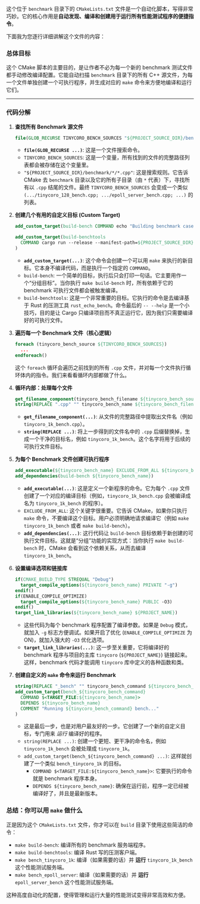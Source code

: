 
这个位于 `benchmark` 目录下的 `CMakeLists.txt` 文件是一个自动化脚本，写得非常巧妙。它的核心作用是**自动发现、编译和创建用于运行所有性能测试程序的便捷指令**。

下面我为您逐行详细讲解这个文件的内容：

### 总体目标

这个 CMake 脚本的主要目的，是让作者不必为每一个新的 benchmark 测试文件都手动修改编译配置。它能自动扫描 `benchmark` 目录下的所有 C++ 源文件，为每一个文件单独创建一个可执行程序，并生成对应的 `make` 命令来方便地编译和运行它们。

-----

### 代码分解

1.  **查找所有 Benchmark 源文件**

    ```cmake
    file(GLOB_RECURSE TINYCORO_BENCH_SOURCES "${PROJECT_SOURCE_DIR}/benchmark/*/*.cpp")
    ```

      * **`file(GLOB_RECURSE ...)`**: 这是一个文件搜索命令。
      * `TINYCORO_BENCH_SOURCES`: 这是一个变量，所有找到的文件的完整路径列表都会被存储在这个变量里。
      * `"${PROJECT_SOURCE_DIR}/benchmark/*/*.cpp"`: 这是搜索规则。它告诉 CMake 去 `benchmark` 目录以及它的所有子目录（由 `*` 代表）下，寻找所有以 `.cpp` 结尾的文件。最终 `TINYCORO_BENCH_SOURCES` 会变成一个类似 `(.../tinycoro_128_bench.cpp; .../epoll_server_bench.cpp; ...)` 的列表。

2.  **创建几个有用的自定义目标 (Custom Target)**

    ```cmake
    add_custom_target(build-bench COMMAND echo "Building benchmark case...")

    add_custom_target(build-benchtools
      COMMAND cargo run --release --manifest-path=${PROJECT_SOURCE_DIR}/third_party/rust_echo_bench/Cargo.toml -- --help
    )
    ```

      * **`add_custom_target(...)`**: 这个命令会创建一个可以用 `make` 来执行的新目标。它本身不编译代码，而是执行一个指定的 `COMMAND`。
      * `build-bench`: 一个简单的目标，执行后只会打印一句话。它主要用作一个“分组目标”。当你执行 `make build-bench` 时，所有依赖于它的 benchmark 可执行文件都会被触发编译。
      * `build-benchtools`: 这是一个非常重要的目标。它执行的命令是去编译基于 Rust 的压测工具 `rust_echo_bench`。命令最后的 `-- --help` 是一个小技巧，目的是让 Cargo 只编译项目而不真正运行它，因为我们只需要编译好的可执行文件。

3.  **遍历每一个 Benchmark 文件（核心逻辑）**

    ```cmake
    foreach (tinycoro_bench_source ${TINYCORO_BENCH_SOURCES})
      ...
    endforeach()
    ```

    这个 `foreach` 循环会遍历之前找到的所有 `.cpp` 文件，并对每一个文件执行循环体内的指令。我们来看看循环内部都做了什么。

4.  **循环内部：处理每个文件**

    ```cmake
    get_filename_component(tinycoro_bench_filename ${tinycoro_bench_source} NAME)
    string(REPLACE ".cpp" "" tinycoro_bench_name ${tinycoro_bench_filename})
    ```

      * **`get_filename_component(...)`**: 从文件的完整路径中提取出文件名（例如 `tinycoro_1k_bench.cpp`）。
      * **`string(REPLACE ...)`**: 将上一步得到的文件名中的 `.cpp` 后缀替换掉，生成一个干净的目标名，例如 `tinycoro_1k_bench`。这个名字将用于后续的可执行文件目标。

5.  **为每个 Benchmark 文件创建可执行程序**

    ```cmake
    add_executable(${tinycoro_bench_name} EXCLUDE_FROM_ALL ${tinycoro_bench_source})
    add_dependencies(build-bench ${tinycoro_bench_name})
    ```

      * **`add_executable(...)`**: 这是定义一个新程序的命令。它为每个 `.cpp` 文件创建了一个对应的编译目标（例如，`tinycoro_1k_bench.cpp` 会被编译成名为 `tinycoro_1k_bench` 的程序）。
      * `EXCLUDE_FROM_ALL`: 这个关键字很重要。它告诉 CMake，如果你只执行 `make` 命令，不要编译这个目标。用户必须明确地请求编译它（例如 `make tinycoro_1k_bench` 或者 `make build-bench`）。
      * **`add_dependencies(...)`**: 这行代码让 `build-bench` 目标依赖于新创建的可执行文件目标。这就是“分组”功能的实现方式：当你执行 `make build-bench` 时，CMake 会看到这个依赖关系，从而去编译 `tinycoro_1k_bench`。

6.  **设置编译选项和链接库**

    ```cmake
    if(CMAKE_BUILD_TYPE STREQUAL "Debug")
      target_compile_options(${tinycoro_bench_name} PRIVATE "-g")
    endif()
    if(ENABLE_COMPILE_OPTIMIZE)
      target_compile_options(${tinycoro_bench_name} PUBLIC -O3)
    endif()
    target_link_libraries(${tinycoro_bench_name} ${PROJECT_NAME})
    ```

      * 这些代码为每个 benchmark 程序配置了编译参数。如果是 `Debug` 模式，就加入 `-g` 标志方便调试。如果开启了优化 (`ENABLE_COMPILE_OPTIMIZE` 为 ON)，就加入强大的 `-O3` 优化选项。
      * **`target_link_libraries(...)`**: 这一步至关重要，它将编译好的 benchmark 程序与项目的主库 `tinycoro` (`${PROJECT_NAME}`) 链接起来。这样，benchmark 代码才能调用 `tinycoro` 库中定义的各种函数和类。

7.  **创建自定义的 `make` 命令来运行 Benchmark**

    ```cmake
    string(REPLACE "_bench" "" tinycoro_bench_command ${tinycoro_bench_name})
    add_custom_target(bench_${tinycoro_bench_command}
      COMMAND $<TARGET_FILE:${tinycoro_bench_name}>
      DEPENDS ${tinycoro_bench_name}
      COMMENT "Running ${tinycoro_bench_command} bench..."
    )
    ```

      * 这是最后一步，也是对用户最友好的一步。它创建了一个新的自定义目标，专门用来 *运行* 编译好的程序。
      * `string(REPLACE ...)`: 创建一个更短、更干净的命令名，例如 `tinycoro_1k_bench` 会被处理成 `tinycoro_1k`。
      * `add_custom_target(bench_${tinycoro_bench_command} ...)`: 这样就创建了一个类似 `bench_tinycoro_1k` 的目标。
          * `COMMAND $<TARGET_FILE:${tinycoro_bench_name}>`: 它要执行的命令就是 benchmark 程序本身。
          * `DEPENDS ${tinycoro_bench_name}`: 确保在运行前，程序一定已经被编译好了，并且是最新版本。

### 总结：你可以用 `make` 做什么

正是因为这个 `CMakeLists.txt` 文件，你才可以在 `build` 目录下使用这些简洁的命令：

  * `make build-bench`: 编译所有的 benchmark 服务端程序。
  * `make build-benchtools`: 编译 Rust 写的压测客户端。
  * `make bench_tinycoro_1k`: 编译（如果需要的话）并 **运行** `tinycoro_1k_bench` 这个性能测试服务端。
  * `make bench_epoll_server`: 编译（如果需要的话）并 **运行** `epoll_server_bench` 这个性能测试服务端。

这种高度自动化的配置，使得管理和运行大量的性能测试变得非常高效和方便。